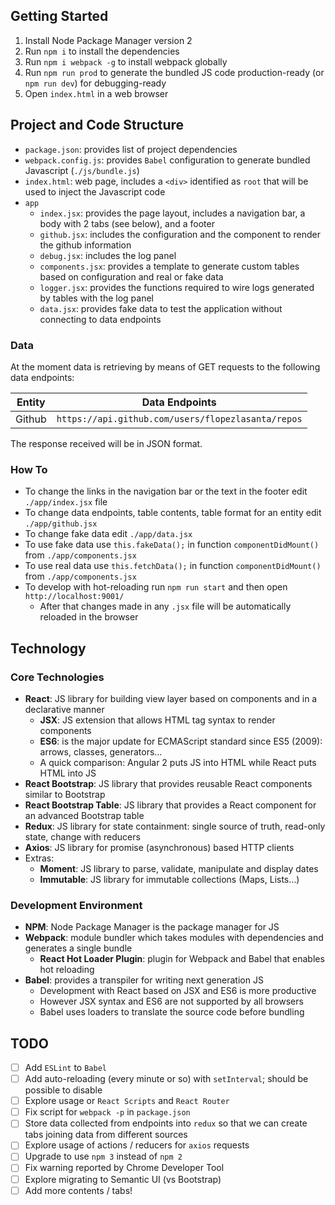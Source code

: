 ## Getting Started

1. Install Node Package Manager version 2
2. Run `npm i` to install the dependencies
3. Run `npm i webpack -g` to install webpack globally
4. Run `npm run prod` to generate the bundled JS code production-ready (or `npm run dev`) for debugging-ready
5. Open `index.html` in a web browser

## Project and Code Structure

- `package.json`: provides list of project dependencies
- `webpack.config.js`: provides `Babel` configuration to generate bundled Javascript (`./js/bundle.js`)
- `index.html`: web page, includes a `<div>` identified as `root` that will be used to inject the Javascript code
- `app`
  - `index.jsx`: provides the page layout, includes a navigation bar, a body with 2 tabs (see below), and a footer
  - `github.jsx`: includes the configuration and the component to render the github information
  - `debug.jsx`: includes the log panel
  - `components.jsx`: provides a template to generate custom tables based on configuration and real or fake data
  - `logger.jsx`: provides the functions required to wire logs generated by tables with the log panel
  - `data.jsx`: provides fake data to test the application without connecting to data endpoints

### Data

At the moment data is retrieving by means of GET requests to the following data endpoints:

| Entity | Data Endpoints |
| ------ | -------------- |
| Github | `https://api.github.com/users/flopezlasanta/repos` |

The response received will be in JSON format.

### How To

- To change the links in the navigation bar or the text in the footer edit `./app/index.jsx` file
- To change data endpoints, table contents, table format for an entity edit `./app/github.jsx`
- To change fake data edit `./app/data.jsx`
- To use fake data use `this.fakeData();` in function `componentDidMount()` from `./app/components.jsx`
- To use real data use `this.fetchData();` in function `componentDidMount()` from `./app/components.jsx`
- To develop with hot-reloading run `npm run start` and then open `http://localhost:9001/`
  - After that changes made in any `.jsx` file will be automatically reloaded in the browser

## Technology

### Core Technologies

- **React**: JS library for building view layer based on components and in a declarative manner
  - **JSX**: JS extension that allows HTML tag syntax to render components
  - **ES6**: is the major update for ECMAScript standard since ES5 (2009): arrows, classes, generators…
  - A quick comparison: Angular 2 puts JS into HTML while React puts HTML into JS
- **React Bootstrap**: JS library that provides reusable React components similar to Bootstrap
- **React Bootstrap Table**: JS library that provides a React component for an advanced Bootstrap table
- **Redux**: JS library for state containment: single source of truth, read-only state, change with reducers
- **Axios**: JS library for promise (asynchronous) based HTTP clients
- Extras:
  - **Moment**: JS library to parse, validate, manipulate and display dates
  - **Immutable**: JS library for immutable collections (Maps, Lists…)

### Development Environment

- **NPM**: Node Package Manager is the package manager for JS 
- **Webpack**: module bundler which takes modules with dependencies and generates a single bundle
  - **React Hot Loader Plugin**: plugin for Webpack and Babel that enables hot reloading
- **Babel**: provides a transpiler for writing next generation JS
  - Development with React based on JSX and ES6 is more productive
  - However JSX syntax and ES6 are not supported by all browsers
  - Babel uses loaders to translate the source code before bundling

## TODO

- [ ] Add `ESLint` to `Babel`
- [ ] Add auto-reloading (every minute or so) with `setInterval`; should be possible to disable
- [ ] Explore usage or `React Scripts` and `React Router`
- [ ] Fix script for `webpack -p` in `package.json`
- [ ] Store data collected from endpoints into `redux` so that we can create tabs joining data from different sources
- [ ] Explore usage of actions / reducers for `axios` requests
- [ ] Upgrade to use `npm 3` instead of `npm 2`
- [ ] Fix warning reported by Chrome Developer Tool
- [ ] Explore migrating to Semantic UI (vs Bootstrap)
- [ ] Add more contents / tabs!
